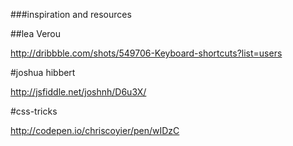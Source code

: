 ###inspiration and resources

##lea Verou

http://dribbble.com/shots/549706-Keyboard-shortcuts?list=users

#joshua hibbert

http://jsfiddle.net/joshnh/D6u3X/

#css-tricks

http://codepen.io/chriscoyier/pen/wIDzC